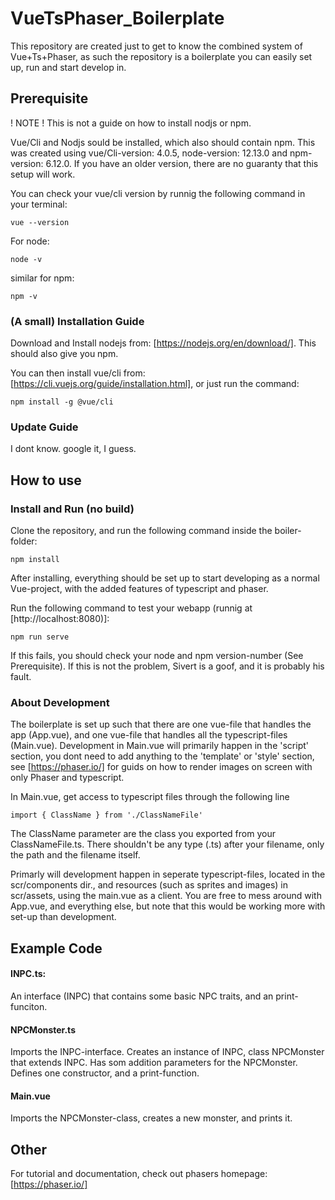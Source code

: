 # VueTsPhaser_Boilerplate

This repository are created just to get to know the combined system of Vue+Ts+Phaser, as such the repository is a boilerplate you can easily set up, run and start develop in. 


## Prerequisite

! NOTE ! This is not a guide on how to install nodjs or npm.

Vue/Cli and Nodjs sould be installed, which also should contain npm. This was created using vue/Cli-version: 4.0.5,  node-version: 12.13.0 and npm-version: 6.12.0. If you have an older version, there are no guaranty that this setup will work.

You can check your vue/cli version by runnig the following command in your terminal:

```
vue --version
```


For node: 

```
node -v
```

similar for npm:

```
npm -v
```

### (A small) Installation Guide

Download and Install nodejs from: [https://nodejs.org/en/download/].
This should also give you npm. 

You can then install vue/cli from: [https://cli.vuejs.org/guide/installation.html],
or just run the command:

```
npm install -g @vue/cli
```

### Update Guide
I dont know. google it, I guess.

## How to use

### Install and Run (no build)
Clone the repository, and run the following command inside the boiler-folder:

```
npm install
```
After installing, everything should be set up to start developing as a normal Vue-project, with the added features of typescript and phaser. 

Run the following command to test your webapp (runnig at [http://localhost:8080)]:

```
npm run serve
```

If this fails, you should check your node and npm version-number (See Prerequisite). If this is not the problem, Sivert is a goof, and it is probably his fault.

### About Development

The boilerplate is set up such that there are one vue-file that handles the app (App.vue), and one vue-file that handles all the typescript-files (Main.vue). Development in Main.vue will primarily happen in the 'script' section, you dont need to add anything to the 'template' or 'style' section, see [https://phaser.io/]  for guids on how to render images on screen with only Phaser and typescript. 

In Main.vue, get access to typescript files through the following line

```
import { ClassName } from './ClassNameFile'
```

The ClassName parameter are the class you exported from your ClassNameFile.ts. There shouldn't be any type (.ts) after your filename, only the path and the filename itself.

Primarly will development happen in seperate typescript-files, located in the scr/components dir., and resources (such as sprites and images) in scr/assets, using the main.vue as a client. You are free to mess around with App.vue, and everything else, but note that this would be working more with set-up than development. 

## Example Code

#### INPC.ts:
An interface (INPC) that contains some basic NPC traits, and an print-funciton. 

#### NPCMonster.ts
Imports the INPC-interface.
Creates an instance of INPC, class NPCMonster that extends INPC. Has som addition parameters for the NPCMonster.
Defines one constructor, and a print-function.

#### Main.vue
Imports the NPCMonster-class, creates a new monster, and prints it.


## Other

For tutorial and documentation, check out phasers homepage: [https://phaser.io/]











